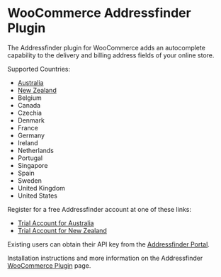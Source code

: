 # WooCommerce Addressfinder Plugin

The Addressfinder plugin for WooCommerce adds an autocomplete capability to the
delivery and billing address fields of your online store.

Supported Countries:

* [Australia](https://addressfinder.com.au/?utm_source=woocommerce%20plugin&utm_medium=plugin&utm_campaign=plugin&utm_term=Australia&utm_content=Supported%20Countries)
* [New Zealand](https://addressfinder.nz/?utm_source=woocommerce%20plugin&utm_medium=plugin&utm_campaign=plugin&utm_term=New%20Zealand&utm_content=Supported%20Countries)
* Belgium
* Canada
* Czechia
* Denmark
* France
* Germany
* Ireland
* Netherlands
* Portugal
* Singapore
* Spain
* Sweden
* United Kingdom
* United States

Register for a free Addressfinder account at one of these links:

* [Trial Account for Australia](https://portal.addressfinder.net/signup/au/au_business_trial?utm_source=woocommerce%20plugin&utm_medium=plugin&utm_campaign=plugin&utm_term=Australia&utm_content=Trial%20account%20for%20Australia)
* [Trial Account for New Zealand](https://portal.addressfinder.net/signup/nz/nz_business_trial?utm_source=woocommerce%20plugin&utm_medium=plugin&utm_campaign=plugin&utm_term=New%20Zealand&utm_content=Trial%20account%20for%20New%20Zealand)

Existing users can obtain their API key from the [Addressfinder Portal](https://portal.addressfinder.net/?utm_source=woocommerce%20plugin&utm_medium=plugin&utm_campaign=plugin&utm_term=Addressfinder%20Portal&utm_content=existing%20users).

Installation instructions and more information on the Addressfinder [WooCommerce Plugin](https://addressfinder.nz/docs/plugins/woocommerce?utm_source=woocommerce%20plugin&utm_medium=plugin&utm_campaign=plugin&utm_term=WooCommerce%20Plugin&utm_content=Read%20More) page.
